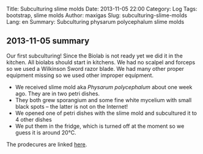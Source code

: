 Title: Subculturing slime molds
Date: 2013-11-05 22:00
Category: Log
Tags: bootstrap, slime molds
Author: maxigas
Slug: subculturing-slime-molds
Lang: en
Summary: Subculturing physarum polycephalum slime molds

## 2013-11-05 summary

Our first subculturing!  Since the Biolab is not ready yet we did it in the kitchen.  All biolabs should start in kitchens.  We had no scalpel and forceps so we used a Wilkinson Sword razor blade.  We had many other proper equipment missing so we used other improper equipment.

 * We received slime mold aka *Physarum polycephalum* about one week ago.  They are in two petri dishes.
 * They both grew sporangium and some fine white mycelium with small black spots – the latter is not on the Internet!
 * We opened one of petri dishes with the slime mold and subcultured it to 4 other dishes
 * We put them in the fridge, which is turned off at the moment so we guess it is around 20℃.

The prodecures are linked [here]({filename/prodecures/subculturing.md}).



